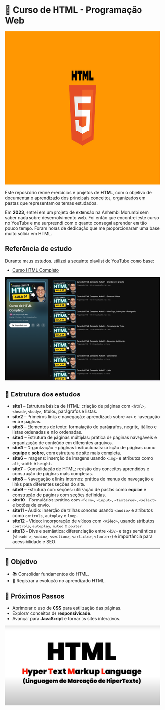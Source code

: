 # 📙 Curso de HTML - Programação Web

<img src="img-html/img-1.jpg" alt="App Screenshot" width="100%" height="500"/>

Este repositório reúne exercícios e projetos de **HTML**, com o objetivo de documentar o aprendizado dos principais conceitos, organizados em pastas que representam os temas estudados.  


Em **2023**, entrei em um projeto de extensão na Anhembi Morumbi sem saber nada sobre desenvolvimento web. Foi então que encontrei este curso no YouTube e me surpreendi com o quanto consegui aprender em tão pouco tempo. Foram horas de dedicação que me proporcionaram uma base muito sólida em HTML.  

##  Referência de estudo

Durante meus estudos, utilizei a seguinte playlist do YouTube como base:

- [Curso HTML Completo ](https://www.youtube.com/playlist?list=PL2Fdisxwzt_cajoGVWTx44wM6Ht09QJ3A)


<p align="center">
  <img src="img-html/img-2.png" alt="App Screenshot" width="800" align=center/>
</p>

## 🔹 Estrutura dos estudos  

- **site1** – Estrutura básica de HTML: criação de páginas com `<html>`, `<head>`, `<body>`, títulos, parágrafos e listas.  
- **site2** – Primeiros links e navegação: aprendizado sobre `<a>` e navegação entre páginas.  
- **site3** – Elementos de texto: formatação de parágrafos, negrito, itálico e listas ordenadas e não ordenadas.  
- **site4** – Estrutura de páginas múltiplas: prática de páginas navegáveis e organização de conteúdo em diferentes arquivos.  
- **site5** – Organização e páginas institucionais: criação de páginas como **equipe** e **sobre**, com estrutura de site mais completa.  
- **site6** – Imagens: inserção de imagens usando `<img>` e atributos como `alt`, `width` e `height`.  
- **site7** – Consolidação de HTML: revisão dos conceitos aprendidos e construção de páginas mais completas.  
- **site8** – Navegação e links internos: prática de menus de navegação e links para diferentes seções do site.  
- **site9** – Estrutura com seções: utilização de pastas como **equipe** e construção de páginas com seções definidas.  
- **site10** – Formulários: prática com `<form>`, `<input>`, `<textarea>`, `<select>` e botões de envio.  
- **site11** – Áudio: inserção de trilhas sonoras usando `<audio>` e atributos como `controls`, `autoplay` e `loop`.  
- **site12** – Vídeo: incorporação de vídeos com `<video>`, usando atributos `controls`, `autoplay`, `muted` e `poster`.  
- **site13** – Divs e semântica: diferenciação entre `<div>` e tags semânticas (`<header>`, `<main>`, `<section>`, `<article>`, `<footer>`) e importância para acessibilidade e SEO.  

---

## 🚀 Objetivo  

- 📚 Consolidar fundamentos do HTML.   
- 📝 Registrar a evolução no aprendizado HTML.

## 🚀 Próximos Passos  

- Aprimorar o uso de **CSS** para estilização das páginas.  
- Explorar conceitos de **responsividade**.  
- Avançar para **JavaScript** e tornar os sites interativos.

<p align="center">
<img src="img-html/img-3.png" alt="App Screenshot" width="600"/> 
</p>
